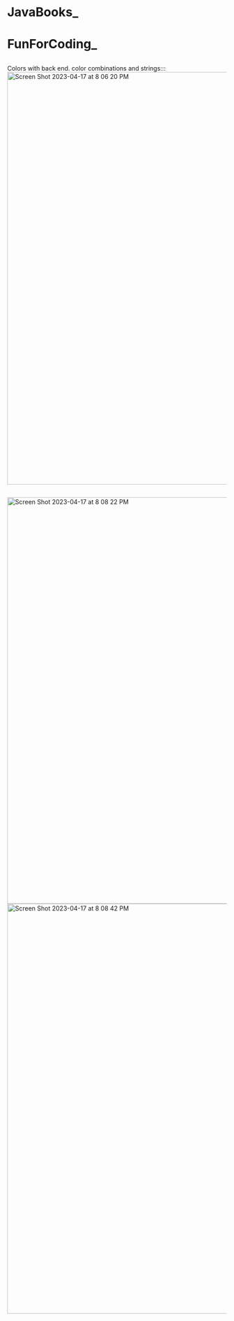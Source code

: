 # JavaBooks_
# FunForCoding_
##
Colors with back end. color combinations and strings:::
<img width="944" alt="Screen Shot 2023-04-17 at 8 06 20 PM" src="https://user-images.githubusercontent.com/120700219/232660656-c705d940-1f85-4b19-9f88-43a8e34b3b36.png">

##


<img width="930" alt="Screen Shot 2023-04-17 at 8 08 22 PM" src="https://user-images.githubusercontent.com/120700219/232660907-94befc74-1316-4078-8fee-47bbea26cb8b.png">
<img width="938" alt="Screen Shot 2023-04-17 at 8 08 42 PM" src="https://user-images.githubusercontent.com/120700219/232660941-f776b7b5-69a9-47f3-8c3b-5a7080420f7c.png">


##
